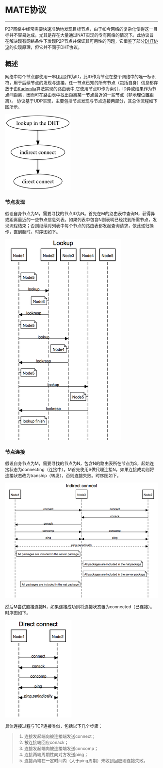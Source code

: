 # MATE协议

------

P2P网络中经常需要快速准确地发现目标节点，由于如今网络的复杂化使得这一目标并不容易达成，尤其是存在大量通过NAT实现的专有网络的情况下。此协议旨在解决现有网络条件下发现P2P节点并保证其可用性的问题，它借鉴了部分[DHT协议](http://www.bittorrent.org/beps/bep_0005.html)的实现原理，但它并不同于DHT协议。

## 概述
网络中每个节点都使用一串[UUID](http://zh.wikipedia.org/wiki/通用唯一识别码)作为ID，此ID作为节点在整个网络中的唯一标识符，用于后续节点的发现与连接。任一节点已知的所有节点（包括自身）信息都存放于由[Kademlia](http://zh.wikipedia.org/wiki/Kademlia)算法实现的路由表中,它使用节点ID作为索引，ID异或结果作为节点间距离，因而可在路由表中找出距离某一节点最近的一些节点（非地理位置距离）。
协议基于UDP实现，主要包括节点发现与节点连接两部分，其总体流程如下图所示。

![](findNode.png)

### 节点发现
假设自身节点为M，需要寻找的节点ID为N。首先在M的路由表中查询N，获得异或距离最近的一些节点信息列表。如果列表中包含N则表明已经找到所需节点，发现流程结束；否则继续对列表中每个节点的路由表都发起查询请求，依此递归操作，直到超时。时序图如下。

![](lookup.png)

### 节点连接
假设自身节点为M，需要寻找的节点为N，包含N的路由表所在节点为S，起始连接状态为connecting（连接中）。M首先使用S做代理连接N，如果连接成功则将连接状态改为tranship（转发），否则连接失败。时序图如下。

![](indirect.png)

然后M尝试直接连接N，如果连接成功则将连接状态置为connected（已连接）。时序图如下。

![](direct.png)

具体连接过程与TCP连接类似，包括以下几个步骤：
> 1. 连接发起端向被连接端发送connect；
> 2. 被连接端回应conack；
> 3. 连接发起端向被连接端发送concomp；
> 4. 连接两端周期性向对方发送ping；
> 5. 连接两端在一定时间内（大于ping周期）未收到回应则连接失败。
